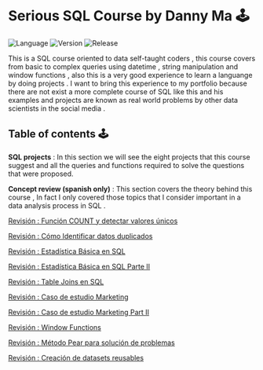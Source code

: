 # Serious SQL Course by Danny Ma 🕹
![Language](https://img.shields.io/static/v1?label=Language&message=SQL&color=blueviolet)
![Version](https://img.shields.io/static/v1?label=Version&message=v1.0&color=blueviolet)
![Release](https://img.shields.io/static/v1?label=Release-Date&message=Soon&color=blueviolet)

This is a SQL course oriented to data self-taught coders , this course covers from basic to complex queries 
using datetime , string manipulation and window functions , also this is a very good experience to learn a 
languange by doing projects .
I want to bring this experience to my portfolio because there are not exist a more complete course of SQL like this 
and his examples and projects are known as real world problems by other data scientists in the social media .

## Table of contents 🕹
**SQL projects** : In this section we will see the eight projects that this course suggest and all the queries and functions
required to solve the questions that were proposed.

**Concept review (spanish only)** : This section covers the theory behind this course , In fact I only covered those topics 
that I consider important in a data analysis process in SQL .

[Revisión :  Función COUNT y detectar valores únicos](https://github.com/ABENGDATA/Serious_SQL_Course/blob/a2bba36e555cf0071f31bf2cbe867b03beee73f4/Review%20Concepts/Rv_1.md)

[Revisión  : Cómo Identificar datos duplicados ](https://github.com/ABENGDATA/Serious_SQL_Course/blob/fc2159c4b85aebe458ae3ef3b3e338225cb63f57/Review%20Concepts/Rv_2.md)

[Revisión : Estadística Básica en SQL](https://github.com/ABENGDATA/Serious_SQL_Course/blob/fc2159c4b85aebe458ae3ef3b3e338225cb63f57/Review%20Concepts/Rv_3.md)

[Revisión : Estadística Básica en SQL Parte II](https://github.com/ABENGDATA/Serious_SQL_Course/blob/fc2159c4b85aebe458ae3ef3b3e338225cb63f57/Review%20Concepts/Rv_4.md)

[Revisión : Table Joins en SQL ](https://github.com/ABENGDATA/Serious_SQL_Course/blob/fc2159c4b85aebe458ae3ef3b3e338225cb63f57/Review%20Concepts/Rv_5.md)

[Revisión : Caso de estudio Marketing](https://github.com/ABENGDATA/Serious_SQL_Course/blob/fc2159c4b85aebe458ae3ef3b3e338225cb63f57/Review%20Concepts/Rv_6.md)

[Revisión : Caso de estudio Marketing Part II](https://github.com/ABENGDATA/Serious_SQL_Course/blob/fc2159c4b85aebe458ae3ef3b3e338225cb63f57/Review%20Concepts/Rv_7.md)

[Revisión : Window Functions](https://github.com/ABENGDATA/Serious_SQL_Course/blob/fc2159c4b85aebe458ae3ef3b3e338225cb63f57/Review%20Concepts/Rv_8.md)

[Revisión : Método Pear para solución de problemas ](https://github.com/ABENGDATA/Serious_SQL_Course/blob/fc2159c4b85aebe458ae3ef3b3e338225cb63f57/Review%20Concepts/Rv_9.md)

[Revisión : Creación de datasets reusables ](https://github.com/ABENGDATA/Serious_SQL_Course/blob/fc2159c4b85aebe458ae3ef3b3e338225cb63f57/Review%20Concepts/Rv_10.md)






